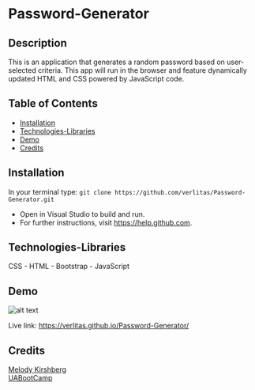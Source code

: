 # Password-Generator

## Description
This is an application that generates a random password based on user-selected criteria. This app will run in the browser and feature dynamically updated HTML and CSS powered by JavaScript code. 

## Table of Contents
* [Installation](#installation)
* [Technologies-Libraries](#technologies-libraries)
* [Demo](#demo)
* [Credits](#credits)

## Installation
In your terminal type:
```git clone https://github.com/verlitas/Password-Generator.git```
* Open in Visual Studio to build and run.
* For further instructions, visit https://help.github.com.

## Technologies-Libraries
CSS - HTML - Bootstrap - JavaScript

## Demo
![alt text](screenshot/sspg.png "Screenshot")

Live link: https://verlitas.github.io/Password-Generator/

## Credits
[Melody Kirshberg](https://github.com/verlitas)  
[UABootCamp](https://bootcamp.ce.arizona.edu/coding/)


